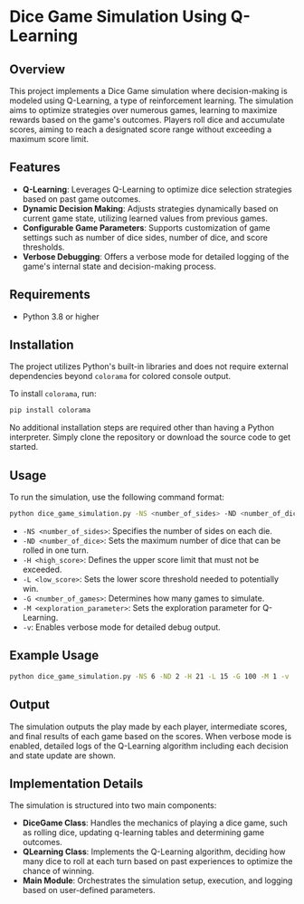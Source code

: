 # Dice Game Simulation Using Q-Learning

## Overview

This project implements a Dice Game simulation where decision-making is modeled using Q-Learning, a type of reinforcement learning. The simulation aims to optimize strategies over numerous games, learning to maximize rewards based on the game's outcomes. Players roll dice and accumulate scores, aiming to reach a designated score range without exceeding a maximum score limit.

## Features

- **Q-Learning**: Leverages Q-Learning to optimize dice selection strategies based on past game outcomes.
- **Dynamic Decision Making**: Adjusts strategies dynamically based on current game state, utilizing learned values from previous games.
- **Configurable Game Parameters**: Supports customization of game settings such as number of dice sides, number of dice, and score thresholds.
- **Verbose Debugging**: Offers a verbose mode for detailed logging of the game's internal state and decision-making process.

## Requirements

- Python 3.8 or higher

## Installation

The project utilizes Python's built-in libraries and does not require external dependencies beyond `colorama` for colored console output.

To install `colorama`, run:

```bash
pip install colorama
```

No additional installation steps are required other than having a Python interpreter. Simply clone the repository or download the source code to get started.

## Usage

To run the simulation, use the following command format:

```bash
python dice_game_simulation.py -NS <number_of_sides> -ND <number_of_dice> -H <high_score> -L <low_score> -G <number_of_games> -M <exploration_parameter> [-v]
```

- `-NS <number_of_sides>`: Specifies the number of sides on each die.
- `-ND <number_of_dice>`: Sets the maximum number of dice that can be rolled in one turn.
- `-H <high_score>`: Defines the upper score limit that must not be exceeded.
- `-L <low_score>`: Sets the lower score threshold needed to potentially win.
- `-G <number_of_games>`: Determines how many games to simulate.
- `-M <exploration_parameter>`: Sets the exploration parameter for Q-Learning.
- `-v`: Enables verbose mode for detailed debug output.

## Example Usage

```bash
python dice_game_simulation.py -NS 6 -ND 2 -H 21 -L 15 -G 100 -M 1 -v
```

## Output

The simulation outputs the play made by each player, intermediate scores, and final results of each game based on the scores. When verbose mode is enabled, detailed logs of the Q-Learning algorithm including each decision and state update are shown.

## Implementation Details

The simulation is structured into two main components:

- **DiceGame Class**: Handles the mechanics of playing a dice game, such as rolling dice, updating q-learning tables and determining game outcomes.
- **QLearning Class**: Implements the Q-Learning algorithm, deciding how many dice to roll at each turn based on past experiences to optimize the chance of winning.
- **Main Module**: Orchestrates the simulation setup, execution, and logging based on user-defined parameters.